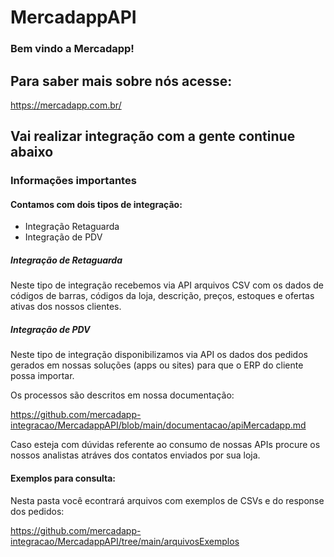 # MercadappAPI

### Bem vindo a Mercadapp!

## Para saber mais sobre nós acesse:
https://mercadapp.com.br/

## Vai realizar integração com a gente continue abaixo

### Informações importantes

#### Contamos com dois tipos de integração:

- Integração Retaguarda
- Integração de PDV

##### Integração de Retaguarda

Neste tipo de integração recebemos via API arquivos CSV com os dados de códigos de barras, códigos da loja, descrição, preços, estoques e ofertas ativas dos nossos clientes.

##### Integração de PDV

Neste tipo de integração disponibilizamos via API os dados dos pedidos gerados em nossas soluções (apps ou sites) para que o ERP do cliente possa importar. 

Os processos são descritos em nossa documentação:

https://github.com/mercadapp-integracao/MercadappAPI/blob/main/documentacao/apiMercadapp.md

Caso esteja com dúvidas referente ao consumo de nossas APIs procure os nossos analistas atráves dos contatos enviados por sua loja.

#### Exemplos para consulta:

Nesta pasta você econtrará arquivos com exemplos de CSVs e do response dos pedidos:

https://github.com/mercadapp-integracao/MercadappAPI/tree/main/arquivosExemplos